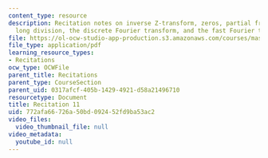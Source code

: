 ```yaml
---
content_type: resource
description: Recitation notes on inverse Z-transform, zeros, partial fraction expansion,
  long division, the discrete Fourier transform, and the fast Fourier transform.
file: https://ol-ocw-studio-app-production.s3.amazonaws.com/courses/mas-160-signals-systems-and-information-for-media-technology-fall-2007/772afa66726a50bd092452fd9ba53ac2_rec11.pdf
file_type: application/pdf
learning_resource_types:
- Recitations
ocw_type: OCWFile
parent_title: Recitations
parent_type: CourseSection
parent_uid: 0317afcf-405b-1429-4921-d58a21496710
resourcetype: Document
title: Recitation 11
uid: 772afa66-726a-50bd-0924-52fd9ba53ac2
video_files:
  video_thumbnail_file: null
video_metadata:
  youtube_id: null
---
```

